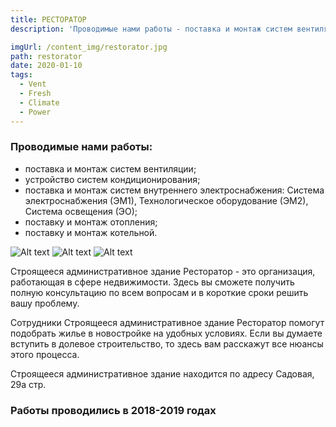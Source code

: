 ```yaml
---
title: РЕСТОРАТОР
description: 'Проводимые нами работы - поставка и монтаж систем вентиляции; устройство систем кондиционирования; поставка и монтаж систем внутреннего электроснабжения: Система электроснабжения (ЭМ1), Технологическое оборудование (ЭМ2), Система освещения (ЭО); поставку и монтаж отопления; поставку и монтаж котельной.'

imgUrl: /content_img/restorator.jpg
path: restorator
date: 2020-01-10
tags:
  - Vent
  - Fresh
  - Сlimate
  - Power
---
```


### Проводимые нами работы:
- поставка и монтаж систем вентиляции;  	  	
- устройство систем кондиционирования;
- поставка и монтаж систем внутреннего электроснабжения: Система электроснабжения (ЭМ1), Технологическое оборудование (ЭМ2), Система освещения (ЭО); 	 	
- поставку и монтаж отопления; 	
- поставку и монтаж котельной.


![Alt text](/content_img/restorator_1.jpg)
![Alt text](/content_img/restorator_2.jpg)
![Alt text](/content_img/restorator_3.jpg)

Строящееся административное здание Ресторатор - это организация, работающая в сфере недвижимости. Здесь вы сможете получить полную консультацию по всем вопросам и в короткие сроки решить вашу проблему.

Сотрудники Строящееся административное здание Ресторатор помогут подобрать жилье в новостройке на удобных условиях. Если вы думаете вступить в долевое строительство, то здесь вам расскажут все нюансы этого процесса.

Строящееся административное здание находится по адресу Садовая, 29а стр.


### Работы проводились в 2018-2019 годах